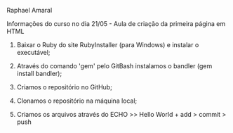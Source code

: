Raphael Amaral

Informações do curso no dia 21/05 - Aula de criação da primeira página em HTML


1. Baixar o Ruby do site RubyInstaller (para Windows) e instalar o executável;



2. Através do comando 'gem' pelo GitBash instalamos o bandler (gem install bandler);



3. Criamos o repositório no GitHub;



4. Clonamos o repositório na máquina local;



5. Criamos os arquivos através do ECHO >> Hello World + add > commit > push

